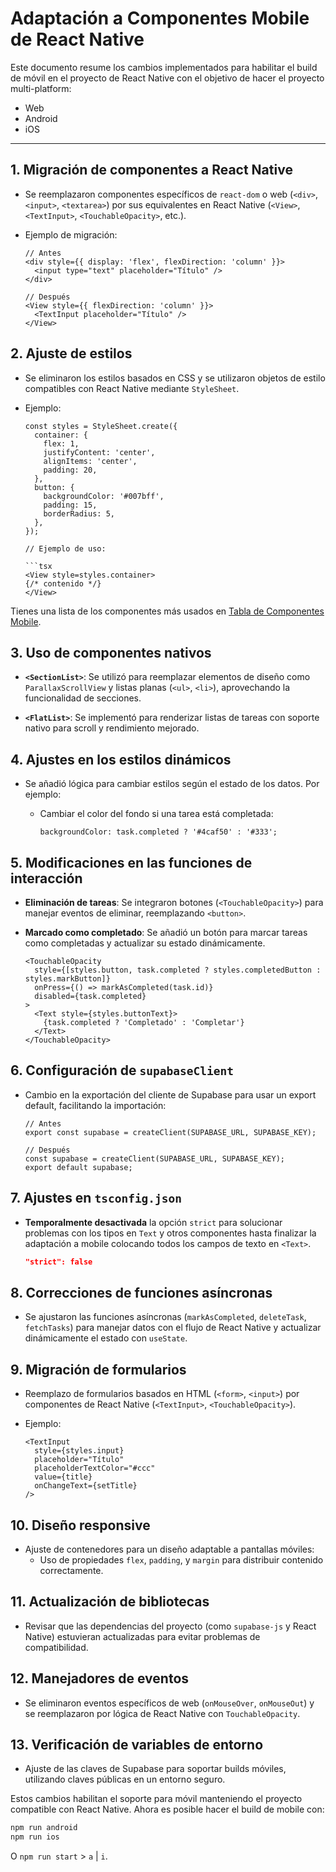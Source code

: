 # Adaptación a Componentes Mobile de React Native

Este documento resume los cambios implementados para habilitar el build de móvil 
en el proyecto de React Native con el objetivo de hacer el proyecto multi-platform:

- Web
- Android
- iOS


---

## 1. Migración de componentes a React Native

- Se reemplazaron componentes específicos de `react-dom` o web (`<div>`, `<input>`, `<textarea>`) por sus equivalentes en React Native (`<View>`, `<TextInput>`, `<TouchableOpacity>`, etc.).

- Ejemplo de migración:

  ```tsx
  // Antes
  <div style={{ display: 'flex', flexDirection: 'column' }}>
    <input type="text" placeholder="Título" />
  </div>

  // Después
  <View style={{ flexDirection: 'column' }}>
    <TextInput placeholder="Título" />
  </View>
  ```

## 2. Ajuste de estilos

- Se eliminaron los estilos basados en CSS y se utilizaron objetos de estilo compatibles con React Native mediante `StyleSheet`.
- Ejemplo:

  ```tsx
  const styles = StyleSheet.create({
    container: {
      flex: 1,
      justifyContent: 'center',
      alignItems: 'center',
      padding: 20,
    },
    button: {
      backgroundColor: '#007bff',
      padding: 15,
      borderRadius: 5,
    },
  });

  // Ejemplo de uso:

  ```tsx
  <View style=styles.container>
  {/* contenido */}
  </View>
  ```

Tienes una lista de los componentes más usados en [Tabla de Componentes Mobile](./tabla_componentes_mobile.md).

## 3. Uso de componentes nativos

- **`<SectionList>`**:
  Se utilizó para reemplazar elementos de diseño como `ParallaxScrollView` y listas planas (`<ul>`, `<li>`), aprovechando la funcionalidad de secciones.

- **`<FlatList>`**:
  Se implementó para renderizar listas de tareas con soporte nativo para scroll y rendimiento mejorado.

## 4. Ajustes en los estilos dinámicos

- Se añadió lógica para cambiar estilos según el estado de los datos. Por ejemplo:

  - Cambiar el color del fondo si una tarea está completada:
    ```tsx
    backgroundColor: task.completed ? '#4caf50' : '#333';
    ```

## 5. Modificaciones en las funciones de interacción

- **Eliminación de tareas**:
  Se integraron botones (`<TouchableOpacity>`) para manejar eventos de eliminar, reemplazando `<button>`.

- **Marcado como completado**:
  Se añadió un botón para marcar tareas como completadas y actualizar su estado dinámicamente.

  ```tsx
  <TouchableOpacity
    style={[styles.button, task.completed ? styles.completedButton : styles.markButton]}
    onPress={() => markAsCompleted(task.id)}
    disabled={task.completed}
  >
    <Text style={styles.buttonText}>
      {task.completed ? 'Completado' : 'Completar'}
    </Text>
  </TouchableOpacity>
  ```

## 6. Configuración de `supabaseClient`

- Cambio en la exportación del cliente de Supabase para usar un export default, facilitando la importación:

  ```tsx
  // Antes
  export const supabase = createClient(SUPABASE_URL, SUPABASE_KEY);

  // Después
  const supabase = createClient(SUPABASE_URL, SUPABASE_KEY);
  export default supabase;
  ```

## 7. Ajustes en `tsconfig.json`

- **Temporalmente desactivada** la opción `strict` para solucionar problemas con los tipos en `Text` y otros componentes hasta finalizar la adaptación a mobile colocando todos los campos de texto en `<Text>`.
  
  ```json
  "strict": false
  ```

## 8. Correcciones de funciones asíncronas

- Se ajustaron las funciones asíncronas (`markAsCompleted`, `deleteTask`, `fetchTasks`) para manejar datos con el flujo de React Native y actualizar dinámicamente el estado con `useState`.

## 9. Migración de formularios

- Reemplazo de formularios basados en HTML (`<form>`, `<input>`) por componentes de React Native (`<TextInput>`, `<TouchableOpacity>`).

- Ejemplo:

  ```tsx
  <TextInput
    style={styles.input}
    placeholder="Título"
    placeholderTextColor="#ccc"
    value={title}
    onChangeText={setTitle}
  />
  ```

## 10. Diseño responsive

- Ajuste de contenedores para un diseño adaptable a pantallas móviles:
  - Uso de propiedades `flex`, `padding`, y `margin` para distribuir contenido correctamente.

## 11. Actualización de bibliotecas
- Revisar que las dependencias del proyecto (como `supabase-js` y React Native) estuvieran actualizadas para evitar problemas de compatibilidad.

## 12. Manejadores de eventos

- Se eliminaron eventos específicos de web (`onMouseOver`, `onMouseOut`) y se reemplazaron por lógica de React Native con `TouchableOpacity`.

## 13. Verificación de variables de entorno

- Ajuste de las claves de Supabase para soportar builds móviles, utilizando claves públicas en un entorno seguro.

Estos cambios habilitan el soporte para móvil manteniendo el proyecto compatible con React Native. Ahora es posible hacer el build de mobile con:

```bash
npm run android
npm run ios
```

O `npm run start` > `a` | `i`.